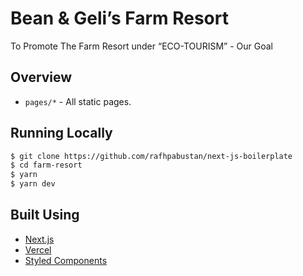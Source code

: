 # Bean & Geli’s Farm Resort

To Promote The Farm Resort under “ECO-TOURISM” - Our Goal

## Overview

- `pages/*` - All static pages.

## Running Locally

```bash
$ git clone https://github.com/rafhpabustan/next-js-boilerplate
$ cd farm-resort
$ yarn
$ yarn dev
```

## Built Using

- [Next.js](https://nextjs.org/)
- [Vercel](https://vercel.com)
- [Styled Components](https://styled-components.com/)